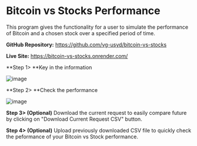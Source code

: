 # Bitcoin vs Stocks Performance

This program gives the functionality for a user to simulate the performance of Bitcoin and a chosen stock over a specified period of time.

**GitHub Repository:** https://github.com/vg-usyd/bitcoin-vs-stocks  
  
**Live Site:** https://bitcoin-vs-stocks.onrender.com/  

**Step 1> **Key in the information

![image](https://github.com/user-attachments/assets/30639032-529b-40eb-af27-45d0fda946f7)  

**Step 2> **Check the performance  

![image](https://github.com/user-attachments/assets/7061769d-68c6-41ce-b9cf-e5f83acb4368)  

**Step 3> (Optional)** Download the current request to easily compare future by clicking on "Download Current Request CSV" button.  

**Step 4> (Optional)** Upload previously downloaded CSV file to quickly check the peformance of your Bitcoin vs Stock performance.  




